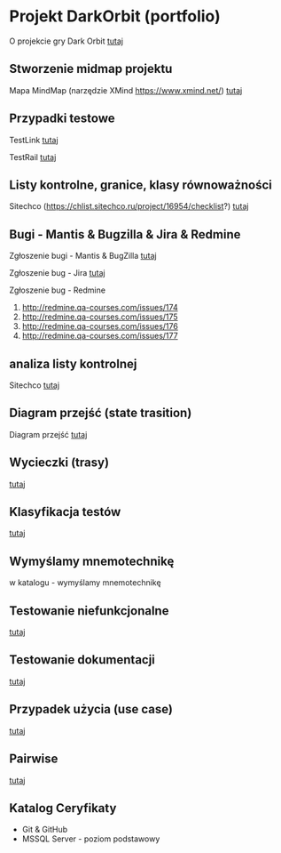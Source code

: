 # Projekt DarkOrbit (portfolio)

O projekcie gry Dark Orbit [tutaj](https://qa-courses.atlassian.net/wiki/spaces/ST6/pages/714637394/Artur+Kr+l?atlOrigin=eyJpIjoiZjE2NDM5MmMzNGIxNDg5MGE5NzQzOGEzNDUyNDFjMGEiLCJwIjoiYyJ9)

## Stworzenie midmap projektu

Mapa MindMap (narzędzie XMind https://www.xmind.net/) [tutaj](https://qa-courses.atlassian.net/wiki/spaces/ST6/pages/714702915/Mind+Map+Dark+Orbit?atlOrigin=eyJpIjoiZDFmZmVhMDUzYjQ0NDNkMWJhZWJjNjlmYzFmNDBhNjEiLCJwIjoiYyJ9)

## Przypadki testowe

TestLink [tutaj](https://qa-courses.atlassian.net/wiki/spaces/ST6/pages/740917291/Przypadki+testowe+DarkOrbit?atlOrigin=eyJpIjoiODU0MWQ4ZTNiZDhmNDJlMzkxYjY0ZDVmOWU2MzBhMjEiLCJwIjoiYyJ9)

TestRail [tutaj](https://qa-courses.atlassian.net/wiki/spaces/ST6/pages/740917291/Przypadki+testowe+DarkOrbit?atlOrigin=eyJpIjoiODU0MWQ4ZTNiZDhmNDJlMzkxYjY0ZDVmOWU2MzBhMjEiLCJwIjoiYyJ9)

## Listy kontrolne, granice, klasy równoważności

Sitechco (https://chlist.sitechco.ru/project/16954/checklist?) [tutaj](https://qa-courses.atlassian.net/wiki/spaces/ST6/pages/741310494/Listy+kontrolne+DarkOrbit?atlOrigin=eyJpIjoiMTk3NzQ5MzcxNzNkNDVmYTg5MTAzNzFmMGI2NDljYjMiLCJwIjoiYyJ9)

## Bugi - Mantis & Bugzilla & Jira & Redmine
Zgłoszenie bugi - Mantis & BugZilla [tutaj](https://qa-courses.atlassian.net/wiki/spaces/ST6/pages/740917295/Ulepszenia+i+Bugi+DarkOrbit?atlOrigin=eyJpIjoiYzhlYTE1N2UwMjI0NGUxMmI5YWRmODg2Mjc4YTczZDgiLCJwIjoiYyJ9)

Zgłoszenie bug  - Jira [tutaj](https://qa-courses.atlassian.net/projects/ST06/issues/ST06-10?filter=allopenissues)

Zgłoszenie bug - Redmine

1. http://redmine.qa-courses.com/issues/174
2. http://redmine.qa-courses.com/issues/175
3. http://redmine.qa-courses.com/issues/176
4. http://redmine.qa-courses.com/issues/177

## analiza listy kontrolnej

Sitechco [tutaj](https://qa-courses.atlassian.net/wiki/spaces/ST6/pages/740884504/Analiza+listy+kontrolnej+DarkOrbit?atlOrigin=eyJpIjoiYzg0YWNjYjE5ZmRiNDRkNmEzOWJkNjVhYTBkYzkzODIiLCJwIjoiYyJ9)

## Diagram przejść (state trasition)

Diagram przejść [tutaj](https://qa-courses.atlassian.net/wiki/spaces/ST6/pages/745111612/State+Transition+DarkOrbit?atlOrigin=eyJpIjoiMmY4ZmZjYjc1MjA3NGYyOWE5MjE0ZTc5NThiNDFiOTkiLCJwIjoiYyJ9)

## Wycieczki (trasy) 

[tutaj](https://qa-courses.atlassian.net/wiki/spaces/ST6/pages/754876473/Wycieczki+trasy+DarkOrbit?atlOrigin=eyJpIjoiNWFiMTM2MzQ5YzJhNGQ4MTlkM2FlYTNkMjIyOTYwMGMiLCJwIjoiYyJ9)

## Klasyfikacja testów

[tutaj](https://qa-courses.atlassian.net/wiki/spaces/ST6/pages/756482069/Klasyfikacja+test+w+DarkOrbit?atlOrigin=eyJpIjoiMzMzY2FiZDI0MWI0NDMxOTg4MTNjMTc1ZTg0MDgzNWYiLCJwIjoiYyJ9)


## Wymyślamy mnemotechnikę

w katalogu - wymyślamy mnemotechnikę

## Testowanie niefunkcjonalne

[tutaj](https://qa-courses.atlassian.net/wiki/spaces/ST6/pages/759365633/Plan+testowania+wed+ug+r+nych+rodzaj+w+testowania+niefunkcjonalnego+DarkOrbit?atlOrigin=eyJpIjoiNDY4OGYyOTUwMjQ2NDhhNDgyMzlmNmZiNjZlZmI4NzMiLCJwIjoiYyJ9)

## Testowanie dokumentacji

[tutaj](https://qa-courses.atlassian.net/wiki/spaces/ST6/pages/765296641/Dokumentacja+Dark+Orbit?atlOrigin=eyJpIjoiMjk0OWE5MTRjNTVmNGQyZDkwN2Y5ZDM4ZmI4YzNmZTAiLCJwIjoiYyJ9)


## Przypadek użycia (use case)

[tutaj](https://qa-courses.atlassian.net/wiki/spaces/ST6/pages/763920388/Use+Case+DarkOrbit?atlOrigin=eyJpIjoiMzZmMWZlMDU4NDBiNDM3ZmFkNWNhNDBkOTc0OTJkYmQiLCJwIjoiYyJ9)

## Pairwise

[tutaj](https://qa-courses.atlassian.net/wiki/spaces/ST6/pages/779190273/Pairwise+DarkOrbit?atlOrigin=eyJpIjoiMjYyNzM4MWJjNjZhNDIyNDkyNjY3YzMzN2U0Y2ZhNDQiLCJwIjoiYyJ9)

## Katalog Ceryfikaty
- Git & GitHub
- MSSQL Server - poziom podstawowy